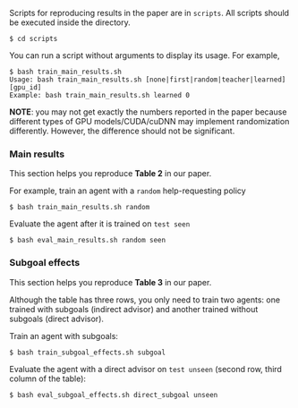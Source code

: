 
Scripts for reproducing results in the paper are in `scripts`. All scripts should be executed inside the directory. 

```
$ cd scripts
```

You can run a script without arguments to display its usage. For example,

```
$ bash train_main_results.sh
Usage: bash train_main_results.sh [none|first|random|teacher|learned] [gpu_id]
Example: bash train_main_results.sh learned 0
```

**NOTE**: you may not get exactly the numbers reported in the paper because different types of GPU models/CUDA/cuDNN may implement randomization differently. However, the difference should not be significant. 

### Main results

This section helps you reproduce **Table 2** in our paper. 

For example, train an agent with a `random` help-requesting policy

```
$ bash train_main_results.sh random
```

Evaluate the agent after it is trained on `test seen`
```
$ bash eval_main_results.sh random seen
```

### Subgoal effects

This section helps you reproduce **Table 3** in our paper. 

Although the table has three rows, you only need to train two agents: one trained with subgoals (indirect advisor) and another trained without subgoals (direct advisor). 

Train an agent with subgoals:
```
$ bash train_subgoal_effects.sh subgoal
```

Evaluate the agent with a direct advisor on `test unseen` (second row, third column of the table):
```
$ bash eval_subgoal_effects.sh direct_subgoal unseen
```


